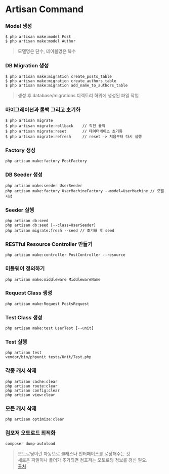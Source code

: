 # Artisan Command

### Model 생성

```
$ php artisan make:model Post
$ php artisan make:model Author
```
> 모델명은 단수, 테이블명은 복수

### DB Migration 생성

```
$ php artisan make:migration create_posts_table
$ php artisan make:migration create_authors_table
$ php artisan make:migration add_name_to_authors_table
```

> 생성 후 database/migrations 디렉토리 하위에 생성된 파일 작업

### 마이그레이션과 롤백 그리고 초기화

```
$ php artisan migrate
$ php artisan migrate:rollback    // 직전 롤백
$ php artisan migrate:reset       // 데이터베이스 초기화
$ php artisan migrate:refresh     // reset -> 처음부터 다시 실행
```

### Factory 생성
```
php artisan make:factory PostFactory

```

### DB Seeder 생성
```
php artisan make:seeder UserSeeder
php artisan make:factory UserMachineFactory --model=UserMachine // 모델 지정
```

### Seeder 실행
```
php artisan db:seed
php artisan db:seed [--class=UserSeeder]
php artisan migrate:fresh --seed // 초기화 후 seed
```

### RESTful Resource Controller 만들기
```
php artisan make:controller PostController --resource
```

### 미들웨어 정의하기
```
php artisan make:middleware MiddlewareName
```

### Request Class 생성
```
php artisan make:Request PostsRequest
```

### Test Class 생성
```
php artisan make:test UserTest [--unit]
```

### Test 실행
```
php artisan test
vendor/bin/phpunit tests/Unit/Test.php
```

### 각종 캐시 삭제
```
php artisan cache:clear
php artisan route:clear
php artisan config:clear
php artisan view:clear
```

### 모든 캐시 삭제
```
php artisan optimize:clear
```


### 컴포저 오토로드 최적화
```
composer dump-autoload
```
> 오토로딩이란 자동으로 클래스나 인터페이스를 로딩해주는 것  
> 새로운 파일이나 폴더가 추가되면 컴포저는 오토로딩 정보를 갱신 필요.  
> [출처](https://www.lesstif.com/laravelprog/auto-loader-24445513.html)